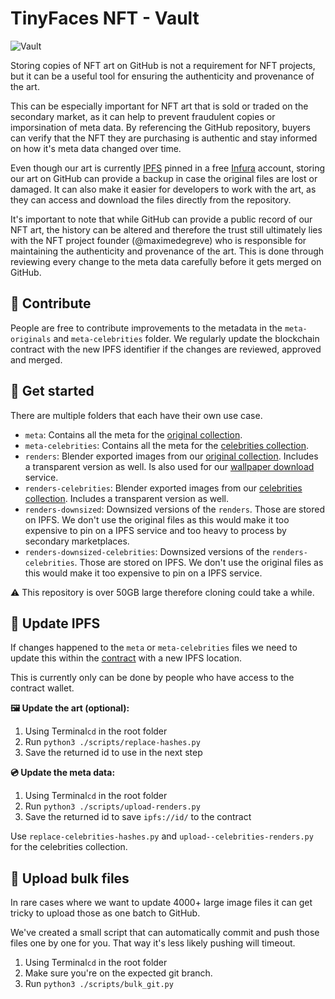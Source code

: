 # TinyFaces NFT - Vault

![Vault](https://user-images.githubusercontent.com/980622/229357697-29f8f094-1aa7-4d85-afcd-87a52ea4674b.png)

Storing copies of NFT art on GitHub is not a requirement for NFT projects, but it can be a useful tool for ensuring the authenticity and provenance of the art.

This can be especially important for NFT art that is sold or traded on the secondary market, as it can help to prevent fraudulent copies or imporsination of meta data. By referencing the GitHub repository, buyers can verify that the NFT they are purchasing is authentic and stay informed on how it's meta data changed over time.

Even though our art is currently [IPFS](https://en.wikipedia.org/wiki/InterPlanetary_File_System) pinned in a free [Infura](https://infura.io) account, storing our art on GitHub can provide a backup in case the original files are lost or damaged. It can also make it easier for developers to work with the art, as they can access and download the files directly from the repository.

It's important to note that while GitHub can provide a public record of our NFT art, the history can be altered and therefore the trust still ultimately lies with the NFT project founder (@maximedegreve) who is responsible for maintaining the authenticity and provenance of the art. This is done through reviewing every change to the meta data carefully before it gets merged on GitHub.

## 🧠 Contribute

People are free to contribute improvements to the metadata in the `meta-originals` and `meta-celebrities` folder. We regularly update the blockchain contract with the new IPFS identifier if the changes are reviewed, approved and merged.

## 🚀 Get started

There are multiple folders that each have their own use case.

- `meta`: Contains all the meta for the [original collection](https://opensea.io/collection/tinyfacesofficial).
- `meta-celebrities`: Contains all the meta for the [celebrities collection](https://opensea.io/collection/tinyfacesofficial-celebrities).
- `renders`: Blender exported images from our [original collection](https://opensea.io/collection/tinyfacesofficial). Includes a transparent version as well. Is also used for our [wallpaper download](https://nft.tinyfac.es/yearbook) service.
- `renders-celebrities`: Blender exported images from our [celebrities collection](https://opensea.io/collection/tinyfacesofficial-celebrities). Includes a transparent version as well.
- `renders-downsized`: Downsized versions of the `renders`. Those are stored on IPFS. We don't use the original files as this would make it too expensive to pin on a IPFS service and too heavy to process by secondary marketplaces.
- `renders-downsized-celebrities`: Downsized versions of the `renders-celebrities`. Those are stored on IPFS. We don't use the original files as this would make it too expensive to pin on a IPFS service.

⚠️ This repository is over 50GB large therefore cloning could take a while.

## 📁 Update IPFS

If changes happened to the `meta` or `meta-celebrities` files we need to update this within the [contract](https://etherscan.io/address/0xb363af6181a4335608880510772a5f61a5183c88) with a new IPFS location.

This is currently only can be done by people who have access to the contract wallet.

**🖼️ Update the art (optional):**

1. Using Terminal`cd` in the root folder
2. Run `python3 ./scripts/replace-hashes.py`
3. Save the returned id to use in the next step

**💿 Update the meta data:**

1. Using Terminal`cd` in the root folder
2. Run `python3 ./scripts/upload-renders.py`
3. Save the returned id to save `ipfs://id/` to the contract

Use `replace-celebrities-hashes.py` and `upload--celebrities-renders.py` for the celebrities collection.

## 🤯 Upload bulk files

In rare cases where we want to update 4000+ large image files it can get tricky to upload those as one batch to GitHub.

We've created a small script that can automatically commit and push those files one by one for you. That way it's less likely pushing will timeout.

1. Using Terminal`cd` in the root folder
2. Make sure you're on the expected git branch.
3. Run `python3 ./scripts/bulk_git.py`
